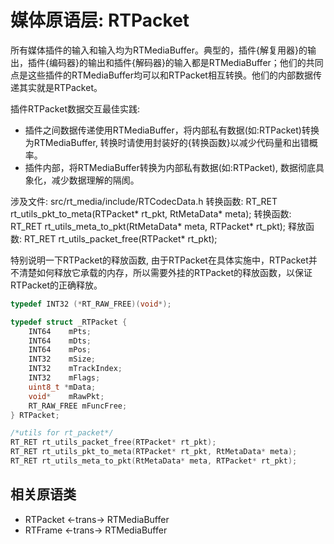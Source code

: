 # 媒体原语层: RTPacket

所有媒体插件的输入和输入均为RTMediaBuffer。典型的，插件{解复用器}的输出，插件{编码器}的输出和插件{解码器}的输入都是RTMediaBuffer；他们的共同点是这些插件的RTMediaBuffer均可以和RTPacket相互转换。他们的内部数据传递其实就是RTPacket。

插件RTPacket数据交互最佳实践:

- 插件之间数据传递使用RTMediaBuffer，将内部私有数据(如:RTPacket)转换为RTMediaBuffer, 转换时请使用封装好的{转换函数}以减少代码量和出错概率。
- 插件内部，将RTMediaBuffer转换为内部私有数据(如:RTPacket), 数据彻底具象化，减少数据理解的隔阂。

涉及文件: src/rt_media/include/RTCodecData.h
转换函数: RT_RET rt_utils_pkt_to_meta(RTPacket* rt_pkt, RtMetaData* meta);
转换函数: RT_RET rt_utils_meta_to_pkt(RtMetaData* meta, RTPacket* rt_pkt);
释放函数: RT_RET rt_utils_packet_free(RTPacket* rt_pkt);

特别说明一下RTPacket的释放函数, 由于RTPacket在具体实施中，RTPacket并不清楚如何释放它承载的内存，所以需要外挂的RTPacket的释放函数，以保证RTPacket的正确释放。

``` c++
typedef INT32 (*RT_RAW_FREE)(void*);

typedef struct _RTPacket {
    INT64    mPts;
    INT64    mDts;
    INT64    mPos;
    INT32    mSize;
    INT32    mTrackIndex;
    INT32    mFlags;
    uint8_t *mData;
    void*    mRawPkt;
    RT_RAW_FREE mFuncFree;
} RTPacket;

/*utils for rt_packet*/
RT_RET rt_utils_packet_free(RTPacket* rt_pkt);
RT_RET rt_utils_pkt_to_meta(RTPacket* rt_pkt, RtMetaData* meta);
RT_RET rt_utils_meta_to_pkt(RtMetaData* meta, RTPacket* rt_pkt);
```

## 相关原语类

- RTPacket <-trans-> RTMediaBuffer
- RTFrame  <-trans-> RTMediaBuffer